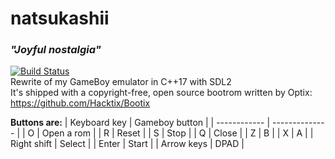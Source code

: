 # natsukashii
### _"Joyful nostalgia"_

[![Build Status](https://travis-ci.com/CocoSimone/natsukashii.svg?branch=master)](https://travis-ci.com/CocoSimone/natsukashii)
</br>
Rewrite of my GameBoy emulator in C++17 with SDL2</br>
It's shipped with a copyright-free, open source bootrom written by Optix:</br>
https://github.com/Hacktix/Bootix</br>

**Buttons are:**
| Keyboard key | Gameboy button |
| ------------ | -------------- |
| O            | Open a rom     |
| R            | Reset          |
| S            | Stop           |
| Q            | Close          |
| Z            | B              |
| X            | A              |
| Right shift  | Select         |
| Enter        | Start          |
| Arrow keys   | DPAD           |
